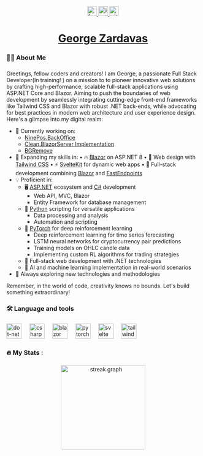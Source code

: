 

<div align="center">
  <a href="your-facebook-url" target="_blank" rel="noopener noreferrer">
    <img src="https://img.shields.io/static/v1?message=Facebook&logo=facebook&label=&color=1877F2&logoColor=white&labelColor=&style=for-the-badge" height="25" alt="facebook logo" />
  </a>
  <a href="your-instagram-url" target="_blank" rel="noopener noreferrer">
    <img src="https://img.shields.io/static/v1?message=Instagram&logo=instagram&label=&color=E4405F&logoColor=white&labelColor=&style=for-the-badge" height="25" alt="instagram logo" />
  </a>
  <a href="your-github-url" target="_blank" rel="noopener noreferrer">
    <img src="https://img.shields.io/github/followers/GeorgeZard?style=for-the-badge&logo=github&label=Follow&color=black" height="25" alt="github logo" />
  </a>
</div>



<h1 align="center"><a href="https://github.com/GeorgeZard">George Zardavas</a></h1>



<h3 align="left">👩‍💻  About Me</h3>

###

Greetings, fellow coders and creators! I am George, a passionate Full Stack Developer(In training! ) on a mission to to pioneer innovative web solutions by crafting high-performance, scalable full-stack applications using ASP.NET Core and Blazor. Aiming to push the boundaries of web development by seamlessly integrating cutting-edge front-end frameworks like Tailwind CSS and Blazor with robust .NET back-ends, while advocating for best practices in modern web architecture and user experience design. Here's a glimpse into my digital realm:

- 🚀 Currently working on:
  - [NinePos.BackOffice](https://github.com/YourUsername/AwesomeApp)
  - [Clean.BlazorServer Implementation](https://github.com/Georg/CoolProject)
  - [BGRemove]()
- 🌱 Expanding my skills in:
   • 🔥 [Blazor](https://dotnet.microsoft.com/apps/aspnet/web-apps/blazor) on ASP.NET 8
   • 🎨 Web design with [Tailwind CSS](https://tailwindcss.com/)
   • ⚡ [SvelteKit](https://kit.svelte.dev/) for dynamic web apps
   • 🚀 Full-stack development combining [Blazor](https://github.com/YourUsername/YourBlazorProject) and [FastEndpoints](https://fast-endpoints.com)
- 💡 Proficient in:
   - 🖥️ [ASP.NET](https://dotnet.microsoft.com/apps/aspnet) ecosystem and [C#](https://docs.microsoft.com/en-us/dotnet/csharp/) development
      - Web API, MVC, Blazor
      - Entity Framework for database management
   - 🐍 [Python](https://www.python.org/) scripting for versatile applications
      - Data processing and analysis
      - Automation and scripting
   - 🧠 [PyTorch](https://pytorch.org/) for deep reinforcement learning
      - Deep reinforcement learning for time series forecasting
      - LSTM neural networks for cryptocurrency pair predictions
      - Training models on OHLC candle data
      - Implementing custom RL algorithms for trading strategies
   - 🔗 Full-stack web development with .NET technologies
   - 🤖 AI and machine learning implementation in real-world scenarios
- 🔭 Always exploring new technologies and methodologies

Remember, in the world of code, creativity knows no bounds. Let's build something extraordinary!

###

<h3 align="left">🛠 Language and tools</h3>

###

<div align="left">
  <img src="https://cdn.jsdelivr.net/gh/devicons/devicon/icons/dot-net/dot-net-plain-wordmark.svg" height="40" alt="dot-net logo"  />
  <img width="12" />
  <img src="https://cdn.jsdelivr.net/gh/devicons/devicon/icons/csharp/csharp-original.svg" height="40" alt="csharp logo"  />
  <img width="12" />
  <img src="https://cdn.jsdelivr.net/gh/devicons/devicon@latest/icons/blazor/blazor-line.svg" height="40" alt="blazor logo"  />
  <img width="12" />
  <img src="https://img.shields.io/badge/PyTorch-EE4C2C?style=for-the-badge&logo=pytorch&logoColor=white" height="40" alt="pytorch logo"  />
  <img width="12" />
  <img src="https://cdn.jsdelivr.net/gh/devicons/devicon@latest/icons/svelte/svelte-plain.svg" height="40" alt="svelte logo"  />
  <img width="12" />
  <img src="https://cdn.jsdelivr.net/gh/devicons/devicon@latest/icons/tailwindcss/tailwindcss-original.svg" height="40" alt="tailwind-css logo"/>
          
</div>

###

<h3 align="left">🔥   My Stats :</h3>

###

<div align="center">
  <img src="https://streak-stats.demolab.com?user=GeorgeZard&locale=en&mode=daily&theme=dark&hide_border=false&border_radius=5&order=3" height="220" alt="streak graph"  />
</div>

###
